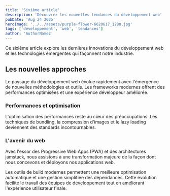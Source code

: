 ```yaml
---
title: 'Sixième article'
description: 'Découvrez les nouvelles tendances du développement web'
pubDate: 'Aug 24 2025'
heroImage: '../../assets/purple-flower-6620617_1280.jpg'
tags: ['développement', 'web', 'tendances']
author: 'AuthorName2'
---
```


Ce sixième article explore les dernières innovations du développement web et les technologies émergentes qui façonnent notre industrie.

## Les nouvelles approches

Le paysage du développement web évolue rapidement avec l'émergence de nouvelles méthodologies et outils. Les frameworks modernes offrent des performances optimisées et une expérience développeur améliorée.

### Performances et optimisation

L'optimisation des performances reste au cœur des préoccupations. Les techniques de bundling, la compression d'images et le lazy loading deviennent des standards incontournables.

### L'avenir du web

Avec l'essor des Progressive Web Apps (PWA) et des architectures jamstack, nous assistons à une transformation majeure de la façon dont nous concevons et déployons nos applications web.

Les outils de build modernes permettent une meilleure optimisation automatique et une gestion simplifiée des dépendances. Cette évolution facilite le travail des équipes de développement tout en améliorant l'expérience utilisateur finale.
